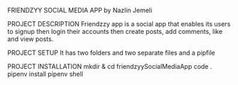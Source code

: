 FRIENDZYY SOCIAL MEDIA APP by Nazlin Jemeli

PROJECT DESCRIPTION
Friendzzy app is a social app that enables its users to signup then login their accounts then create posts, add comments, like and view posts.

PROJECT SETUP
It has two folders and two separate files and a pipfile

PROJECT INSTALLATION
mkdir & cd friendzyySocialMediaApp
code .
pipenv install
pipenv shell

